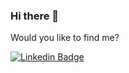 ### Hi there 👋

<!--
**laianehermes/laianehermes** is a ✨ _special_ ✨ repository because its `README.md` (this file) appears on your GitHub profile.
-->

Would you like to find me?

[![Linkedin Badge](https://img.shields.io/badge/-LinkedIn-blue?style=flat-square&logo=Linkedin&logoColor=white&link=https://www.linkedin.com/in/laianehermes)](https://www.linkedin.com/in/laianehermes)
